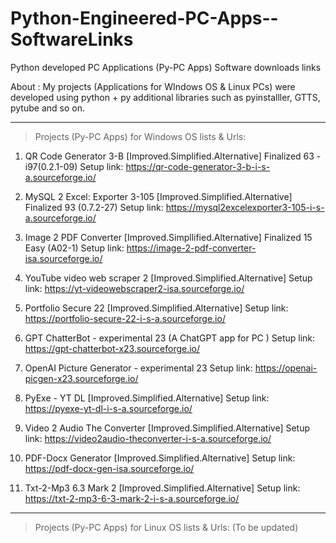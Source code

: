 # Python-Engineered-PC-Apps--SoftwareLinks
Python developed PC Applications (Py-PC Apps) Software downloads links

About :
My projects (Applications for WIndows OS & Linux PCs) were developed using python + py additional libraries such as pyinstalller, GTTS, pytube and so on.

-----------------------------------------------------------------------------------------------------------------------------------

>  Projects (Py-PC Apps) for Windows OS lists & Urls:     

1) QR Code Generator 3-B [Improved.Simplified.Alternative] Finalized 63 - i97(0.2.1-09) Setup link: https://qr-code-generator-3-b-i-s-a.sourceforge.io/

2) MySQL 2 Excel: Exporter 3-105 [Improved.Simplified.Alternative] Finalized 93 (0.7.2-27) Setup link: https://mysql2excelexporter3-105-i-s-a.sourceforge.io/
    
3) Image 2 PDF Converter [Improved.Simpllified.Alternative] Finalized 15 Easy (A02-1) Setup link: https://image-2-pdf-converter-isa.sourceforge.io/

4) YouTube video web scraper 2 [Improved.Simplified.Alternative] Setup link: https://yt-videowebscraper2-isa.sourceforge.io/

5) Portfolio Secure 22 [Improved.Simplified.Alternative] Setup link: https://portfolio-secure-22-i-s-a.sourceforge.io/

6) GPT ChatterBot - experimental 23 (A ChatGPT app for PC ) Setup link: https://gpt-chatterbot-x23.sourceforge.io/

7) OpenAI Picture Generator - experimental 23 Setup link: https://openai-picgen-x23.sourceforge.io/

8) PyExe - YT DL [Improved.Simplified.Alternative] Setup link: https://pyexe-yt-dl-i-s-a.sourceforge.io/

9) Video 2 Audio The Converter [Improved.Simplified.Alternative] Setup link: https://video2audio-theconverter-i-s-a.sourceforge.io/
   
10) PDF-Docx Generator [Improved.Simplified.Alternative] Setup link: https://pdf-docx-gen-isa.sourceforge.io/

11) Txt-2-Mp3 6.3 Mark 2 [Improved.Simplified.Alternative] Setup link: https://txt-2-mp3-6-3-mark-2-i-s-a.sourceforge.io/
    
-----------------------------------------------------------------------------------------------------------------------------------

> Projects (Py-PC Apps) for Linux OS lists & Urls: (To be updated)


